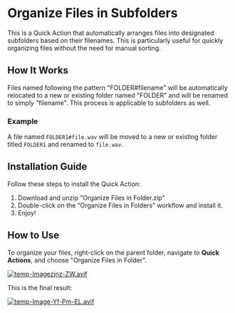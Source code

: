 # Organize Files in Subfolders

This is a Quick Action that automatically arranges files into designated subfolders based on their filenames. This is particularly useful for quickly organizing files without the need for manual sorting.

## How It Works

Files named following the pattern "FOLDER#filename" will be automatically relocated to a new or existing folder named "FOLDER" and will be renamed to simply "filename". This process is applicable to subfolders as well.

### Example

A file named `FOLDER1#file.wav` will be moved to a new or existing folder titled `FOLDER1` and renamed to `file.wav`.

## Installation Guide

Follow these steps to install the Quick Action:

1. Download and unzip "Organize Files in Folder.zip"
2. Double-click on the “Organize Files in Folders” workflow and install it.
3. Enjoy!

## How to Use

To organize your files, right-click on the parent folder, navigate to **Quick Actions**, and choose "Organize Files in Folder".

[![temp-Imagezjnz-ZW.avif](https://i.postimg.cc/cCW0wZZP/temp-Imagezjnz-ZW.avif)](https://postimg.cc/WF5BcBd7)

This is the final result:

[![temp-Image-Yf-Pm-EL.avif](https://i.postimg.cc/TPZR2gsd/temp-Image-Yf-Pm-EL.avif)](https://postimg.cc/B8BWMLsk)
